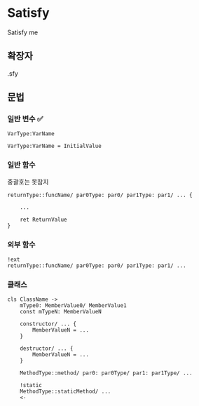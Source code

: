 # Satisfy
Satisfy me

## 확장자
.sfy

## 문법
### 일반 변수 ✅
```
VarType:VarName
```

```
VarType:VarName = InitialValue
```

### 일반 함수
중괄호는 못참지
```
returnType::funcName/ par0Type: par0/ par1Type: par1/ ... {

    ...

    ret ReturnValue
}
```

### 외부 함수
```
!ext
returnType::funcName/ par0Type: par0/ par1Type: par1/ ...
```

### 클래스
```
cls ClassName ->
    mType0: MemberValue0/ MemberValue1
    const mTypeN: MemberValueN
    
    constructor/ ... {
        MemberValueN = ...
    }
    
    destructor/ ... {
        MemberValueN = ...
    }

    MethodType::method/ par0: par0Type/ par1: par1Type/ ...
    
    !static
    MethodType::staticMethod/ ...
    <-
```



